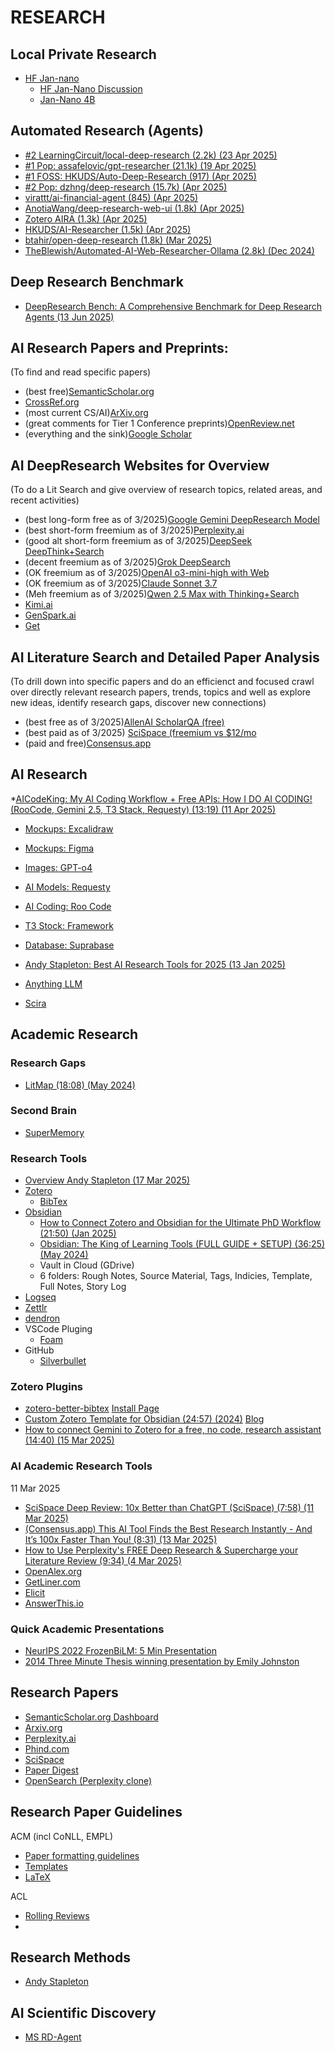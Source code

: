 # RESEARCH

## Local Private Research

* [HF Jan-nano](https://huggingface.co/Menlo/Jan-nano)
  - [HF Jan-Nano Discussion](https://huggingface.co/Menlo/Jan-nano/discussions)
  - [Jan-Nano 4B](https://www.reddit.com/r/LocalLLaMA/comments/1lbrnod/jannano_a_4b_model_that_can_outperform_671b_on_mcp/)

## Automated Research (Agents)

* [#2 LearningCircuit/local-deep-research (2.2k) (23 Apr 2025)](https://github.com/LearningCircuit/local-deep-research)
* [#1 Pop: assafelovic/gpt-researcher (21.1k) (19 Apr 2025)](https://github.com/assafelovic/gpt-researcher)
* [#1 FOSS: HKUDS/Auto-Deep-Research (917) (Apr 2025)](https://github.com/HKUDS/Auto-Deep-Research)
* [#2 Pop: dzhng/deep-research (15.7k) (Apr 2025)](https://github.com/dzhng/deep-research)
* [virattt/ai-financial-agent (845) (Apr 2025)](https://github.com/virattt/ai-financial-agent)
* [AnotiaWang/deep-research-web-ui (1.8k) (Apr 2025)](https://github.com/AnotiaWang/deep-research-web-ui)
* [Zotero AIRA (1.3k) (Apr 2025)](https://github.com/lifan0127/ai-research-assistant)
* [HKUDS/AI-Researcher (1.5k) (Apr 2025)](https://github.com/HKUDS/AI-Researcher)
* [btahir/open-deep-research (1.8k) (Mar 2025)](https://github.com/btahir/open-deep-research)
* [TheBlewish/Automated-AI-Web-Researcher-Ollama (2.8k) (Dec 2024)](https://github.com/TheBlewish/Automated-AI-Web-Researcher-Ollama)

## Deep Research Benchmark

* [DeepResearch Bench: A Comprehensive Benchmark for Deep Research Agents (13 Jun 2025)](https://huggingface.co/papers/2506.11763)

## AI Research Papers and Preprints:
(To find and read specific papers)

* (best free)[SemanticScholar.org](https://semanticscholar.org/)
* [CrossRef.org](https://www.crossref.org/)
* (most current CS/AI)[ArXiv.org](https://arxiv.org/)
* (great comments for Tier 1 Conference preprints)[OpenReview.net](https://openreview.net/)
* (everything and the sink)[Google Scholar](https://scholar.google.com/)

## AI DeepResearch Websites for Overview
(To do a Lit Search and give overview of research topics, related areas, and recent activities)

* (best long-form free as of 3/2025)[Google Gemini DeepResearch Model](https://gemini.google.com/app)
* (best short-form freemium as of 3/2025)[Perplexity.ai](https://www.perplexity.ai/)
* (good alt short-form freemium as of 3/2025)[DeepSeek DeepThink+Search](https://chat.deepseek.com)
* (decent freemium as of 3/2025)[Grok DeepSearch](https://grok.com/)
* (OK freemium as of 3/2025)[OpenAI o3-mini-high with Web](https://chatgpt.com/)
* (OK freemium as of 3/2025)[Claude Sonnet 3.7](https://claude.ai)
* (Meh freemium as of 3/2025)[Qwen 2.5 Max with Thinking+Search](https://chat.qwen.ai/)
* [Kimi.ai](https://kimi.moonshot.cn/)
* [GenSpark.ai](https://www.genspark.ai/)
* [Get]()

## AI Literature Search and Detailed Paper Analysis
(To drill down into specific papers and do an efficienct and focused crawl over directly relevant research papers, trends, topics and well as explore new ideas, identify research gaps, discover new connections)

* (best free as of 3/2025)[AllenAI ScholarQA (free)](https://scholarqa.allen.ai/chat)
* (best paid as of 3/2025) [SciSpace (freemium vs $12/mo]()
* (paid and free)[Consensus.app](https://consensus.app/)


## AI Research

*[AICodeKing: My AI Coding Workflow + Free APIs: How I DO AI CODING! (RooCode, Gemini 2.5, T3 Stack, Requesty) (13:19) (11 Apr 2025)](https://www.youtube.com/watch?v=zv72WMmVkPw)
  * [Mockups: Excalidraw]()
  * [Mockups: Figma]()
  * [Images: GPT-o4]()
  * [AI Models: Requesty]()
  * [AI Coding: Roo Code]()
  * [T3 Stock: Framework]()
  * [Database: Suprabase]()

* [Andy Stapleton: Best AI Research Tools for 2025 (13 Jan 2025)](https://www.youtube.com/watch?v=IBsBixGTh-I)
* [Anything LLM](https://github.com/Mintplex-Labs/anything-llm)
* [Scira](https://github.com/zaidmukaddam/scira)

## Academic Research

### Research Gaps

* [LitMap (18:08) (May 2024)](https://www.youtube.com/watch?v=rLsLsQr3VaA)


### Second Brain

* [SuperMemory](https://github.com/supermemoryai/supermemory)

### Research Tools

* [Overview Andy Stapleton (17 Mar 2025)](https://www.youtube.com/watch?v=xIj366I-om8)
* [Zotero](https://www.zotero.org/)
  * [BibTex](https://www.zotero.org/support/kb/bibtex)
* [Obsidian](https://obsidian.md/pricing)
  * [How to Connect Zotero and Obsidian for the Ultimate PhD Workflow (21:50) (Jan 2025)](https://www.youtube.com/watch?v=hRCiuycpAIU)
  * [Obsidian: The King of Learning Tools (FULL GUIDE + SETUP) (36:25) (May 2024)](https://www.youtube.com/watch?v=hSTy_BInQs8)
  * Vault in Cloud (GDrive)
  * 6 folders: Rough Notes, Source Material, Tags, Indicies, Template, Full Notes, Story Log
* [Logseq](https://docs.logseq.com/#/page/start%20here)
* [Zettlr](https://www.zettlr.com/)
* [dendron](https://github.com/dendronhq/dendron)
* VSCode Pluging
  * [Foam](https://marketplace.visualstudio.com/items?itemName=foam.foam-vscode)
* GitHub
  * [Silverbullet](https://silverbullet.md/Plugs/Git)

### Zotero Plugins

* [zotero-better-bibtex](https://github.com/retorquere/zotero-better-bibtex/releases/tag/v7.0.5)
  [Install Page](https://retorque.re/zotero-better-bibtex/installation/)
* [Custom Zotero Template for Obsidian (24:57) (2024)](https://www.youtube.com/watch?v=FV-lwRpLWyI)
  [Blog](https://dannyhatcher.com/how-to-customize-your-zotero-template-for-obsidian/)
* [How to connect Gemini to Zotero for a free, no code, research assistant (14:40) (15 Mar 2025)](https://www.youtube.com/watch?v=Ca8VYtx5Suk)

### AI Academic Research Tools
11 Mar 2025
* [SciSpace Deep Review: 10x Better than ChatGPT (SciSpace) (7:58) (11 Mar 2025)](https://www.youtube.com/watch?v=C_xvA6CYqB0)
* [(Consensus.app) This AI Tool Finds the Best Research Instantly - And It’s 100x Faster Than You! (8:31) (13 Mar 2025)](https://www.youtube.com/watch?v=fZgLKYcEp0M)
* [How to Use Perplexity's FREE Deep Research & Supercharge your Literature Review (9:34) (4 Mar 2025)](https://www.youtube.com/watch?v=UobQwGTli5w&t=1s)
* [OpenAlex.org](https://openalex.org/)
* [GetLiner.com](https://getliner.com/)
* [Elicit]()
* [AnswerThis.io](https://app.answerthis.io/ask-answerthis)

### Quick Academic Presentations

* [NeurIPS 2022 FrozenBiLM: 5 Min Presentation](https://www.youtube.com/watch?v=dedoSjAiVL4)
* [2014 Three Minute Thesis winning presentation by Emily Johnston](https://www.youtube.com/watch?v=dh0pJdgY6Lc)

## Research Papers

* [SemanticScholar.org Dashboard](https://www.semanticscholar.org/me/research)
* [Arxiv.org](https://arxiv.org)
* [Perplexity.ai](https://perplexity.ai)
* [Phind.com](https://phind.com)
* [SciSpace](https://typeset.io/)
* [Paper Digest](https://www.paperdigest.org/)
* [OpenSearch (Perplexity clone)](https://github.com/supermemoryai/opensearch-ai)

## Research Paper Guidelines

ACM (incl CoNLL, EMPL)
* [Paper formatting guidelines](https://acl-org.github.io/ACLPUB/formatting.html)
* [Templates](https://github.com/acl-org/acl-style-files)
* [LaTeX](https://authors.acm.org/proceedings/production-information/preparing-your-article-with-latex)

ACL
* [Rolling Reviews](https://aclrollingreview.org/cfp#long-papers)
* [](https://acl-org.github.io/ACLPUB/formatting.html)

## Research Methods

* [Andy Stapleton](https://www.youtube.com/@DrAndyStapleton)

## AI Scientific Discovery

* [MS RD-Agent](https://github.com/microsoft/RD-Agent)